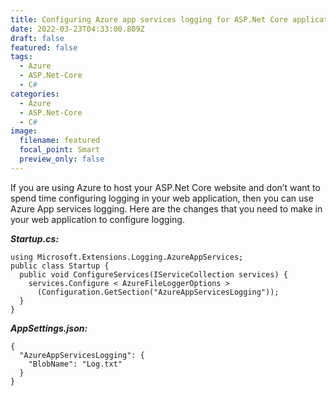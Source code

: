 ```yaml
---
title: Configuring Azure app services logging for ASP.Net Core application
date: 2022-03-23T04:33:00.809Z
draft: false
featured: false
tags:
  - Azure
  - ASP.Net-Core
  - C#
categories:
  - Azure
  - ASP.Net-Core
  - C#
image:
  filename: featured
  focal_point: Smart
  preview_only: false
---
```

If you are using Azure to host your ASP.Net Core website and don’t want to spend time configuring logging in your web application, then you can use Azure App services logging. Here are the changes that you need to make in your web application to configure logging.

***Startup.cs:***

```
using Microsoft.Extensions.Logging.AzureAppServices;
public class Startup {
  public void ConfigureServices(IServiceCollection services) {
    services.Configure < AzureFileLoggerOptions >
      (Configuration.GetSection("AzureAppServicesLogging"));
  }
}
```

***AppSettings.json:***

```
{
  "AzureAppServicesLogging": {
    "BlobName": "Log.txt"
  }
}
```
